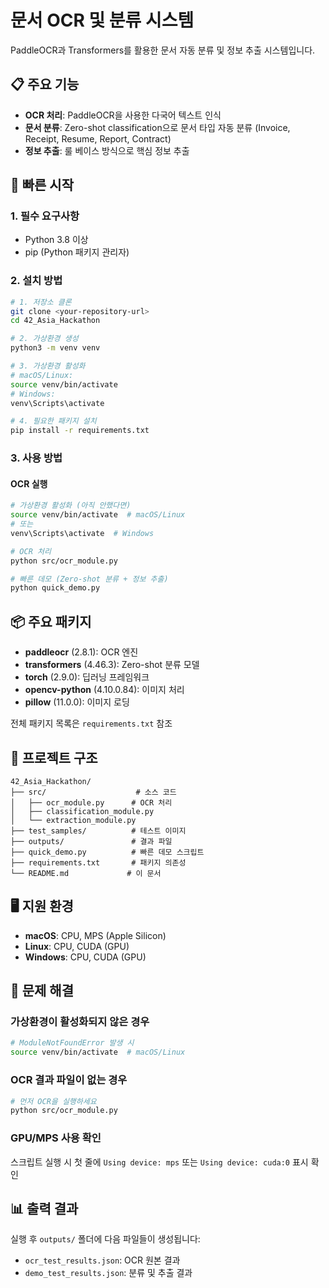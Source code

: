 # 문서 OCR 및 분류 시스템

PaddleOCR과 Transformers를 활용한 문서 자동 분류 및 정보 추출 시스템입니다.

## 📋 주요 기능

- **OCR 처리**: PaddleOCR을 사용한 다국어 텍스트 인식
- **문서 분류**: Zero-shot classification으로 문서 타입 자동 분류 (Invoice, Receipt, Resume, Report, Contract)
- **정보 추출**: 룰 베이스 방식으로 핵심 정보 추출

## 🚀 빠른 시작

### 1. 필수 요구사항

- Python 3.8 이상
- pip (Python 패키지 관리자)

### 2. 설치 방법

```bash
# 1. 저장소 클론
git clone <your-repository-url>
cd 42_Asia_Hackathon

# 2. 가상환경 생성
python3 -m venv venv

# 3. 가상환경 활성화
# macOS/Linux:
source venv/bin/activate
# Windows:
venv\Scripts\activate

# 4. 필요한 패키지 설치
pip install -r requirements.txt
```

### 3. 사용 방법

#### OCR 실행
```bash
# 가상환경 활성화 (아직 안했다면)
source venv/bin/activate  # macOS/Linux
# 또는
venv\Scripts\activate  # Windows

# OCR 처리
python src/ocr_module.py

# 빠른 데모 (Zero-shot 분류 + 정보 추출)
python quick_demo.py
```

## 📦 주요 패키지

- **paddleocr** (2.8.1): OCR 엔진
- **transformers** (4.46.3): Zero-shot 분류 모델
- **torch** (2.9.0): 딥러닝 프레임워크
- **opencv-python** (4.10.0.84): 이미지 처리
- **pillow** (11.0.0): 이미지 로딩

전체 패키지 목록은 `requirements.txt` 참조

## 📁 프로젝트 구조

```
42_Asia_Hackathon/
├── src/                    # 소스 코드
│   ├── ocr_module.py      # OCR 처리
│   ├── classification_module.py
│   └── extraction_module.py
├── test_samples/          # 테스트 이미지
├── outputs/               # 결과 파일
├── quick_demo.py          # 빠른 데모 스크립트
├── requirements.txt       # 패키지 의존성
└── README.md             # 이 문서
```

## 🖥️ 지원 환경

- **macOS**: CPU, MPS (Apple Silicon)
- **Linux**: CPU, CUDA (GPU)
- **Windows**: CPU, CUDA (GPU)

## 🔧 문제 해결

### 가상환경이 활성화되지 않은 경우
```bash
# ModuleNotFoundError 발생 시
source venv/bin/activate  # macOS/Linux
```

### OCR 결과 파일이 없는 경우
```bash
# 먼저 OCR을 실행하세요
python src/ocr_module.py
```

### GPU/MPS 사용 확인
스크립트 실행 시 첫 줄에 `Using device: mps` 또는 `Using device: cuda:0` 표시 확인

## 📊 출력 결과

실행 후 `outputs/` 폴더에 다음 파일들이 생성됩니다:

- `ocr_test_results.json`: OCR 원본 결과
- `demo_test_results.json`: 분류 및 추출 결과
